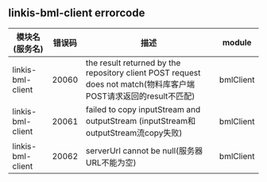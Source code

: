 ## linkis-bml-client errorcode


| 模块名(服务名) | 错误码   | 描述 | module  |
| -------- |-------| ----- |---------|
|linkis-bml-client| 20060 |the result returned by the repository client POST request does not match(物料库客户端POST请求返回的result不匹配)|bmlClient|
|linkis-bml-client| 20061 |failed to copy inputStream and outputStream (inputStream和outputStream流copy失败)|bmlClient|
|linkis-bml-client| 20062 |serverUrl cannot be null(服务器URL不能为空)|bmlClient|


